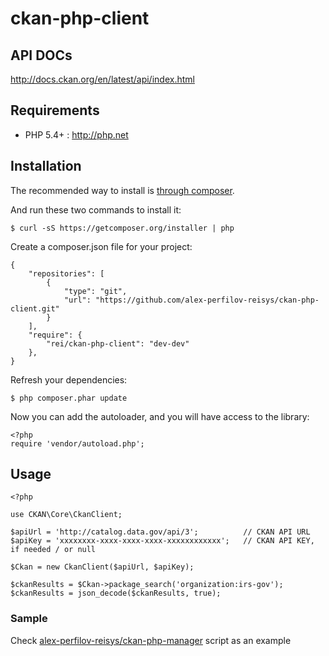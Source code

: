 ckan-php-client
===============

## API DOCs

http://docs.ckan.org/en/latest/api/index.html


## Requirements

* PHP 5.4+ : <http://php.net>

## Installation

The recommended way to install is [through composer](https://getcomposer.org/download/).

And run these two commands to install it:

    $ curl -sS https://getcomposer.org/installer | php

Create a composer.json file for your project:

    {
        "repositories": [
            {
                "type": "git",
                "url": "https://github.com/alex-perfilov-reisys/ckan-php-client.git"
            }
        ],
        "require": {
            "rei/ckan-php-client": "dev-dev"
        },
    }

Refresh your dependencies:

    $ php composer.phar update

Now you can add the autoloader, and you will have access to the library:

    <?php
    require 'vendor/autoload.php';

## Usage

    <?php

    use CKAN\Core\CkanClient;

    $apiUrl = 'http://catalog.data.gov/api/3';          // CKAN API URL
    $apiKey = 'xxxxxxxx-xxxx-xxxx-xxxx-xxxxxxxxxxxx';   // CKAN API KEY, if needed / or null

    $Ckan = new CkanClient($apiUrl, $apiKey);

    $ckanResults = $Ckan->package_search('organization:irs-gov');
    $ckanResults = json_decode($ckanResults, true);

### Sample

Check [alex-perfilov-reisys/ckan-php-manager](https://github.com/alex-perfilov-reisys/ckan-php-manager/)
script as an example